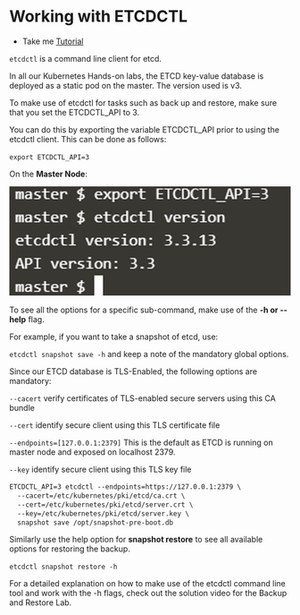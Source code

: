 # Working with ETCDCTL
  - Take me [Tutorial](https://kodekloud.com/topic/working-with-etcdctl/)


`etcdctl` is a command line client for etcd.

In all our Kubernetes Hands-on labs, the ETCD key-value database is deployed as a static pod on the master. The version used is v3.

To make use of etcdctl for tasks such as back up and restore, make sure that you set the ETCDCTL_API to 3.

You can do this by exporting the variable ETCDCTL_API prior to using the etcdctl client. This can be done as follows:

`export ETCDCTL_API=3`

On the **Master Node**:

![etcd](../../images/06-08-1-etcd.png)

To see all the options for a specific sub-command, make use of the **-h or --help** flag.


For example, if you want to take a snapshot of etcd, use:

`etcdctl snapshot save -h` and keep a note of the mandatory global options.


Since our ETCD database is TLS-Enabled, the following options are mandatory:

`--cacert`                                                verify certificates of TLS-enabled secure servers using this CA bundle

`--cert`                                                    identify secure client using this TLS certificate file

`--endpoints=[127.0.0.1:2379]`          This is the default as ETCD is running on master node and exposed on localhost 2379.

`--key`                                                      identify secure client using this TLS key file

```
ETCDCTL_API=3 etcdctl --endpoints=https://127.0.0.1:2379 \
  --cacert=/etc/kubernetes/pki/etcd/ca.crt \
  --cert=/etc/kubernetes/pki/etcd/server.crt \
  --key=/etc/kubernetes/pki/etcd/server.key \
  snapshot save /opt/snapshot-pre-boot.db
```

Similarly use the help option for **snapshot restore** to see all available options for restoring the backup.

`etcdctl snapshot restore -h`

For a detailed explanation on how to make use of the etcdctl command line tool and work with the -h flags, check out the solution video for the Backup and Restore Lab.
